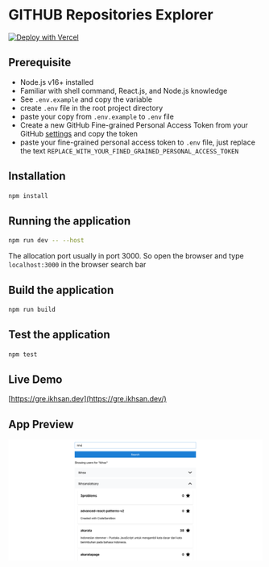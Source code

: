 # GITHUB Repositories Explorer

[![Deploy with Vercel](https://vercel.com/button)](https://vercel.com/new/clone?repository-url=https%3A%2F%2Fgithub.com%2Fikhsanalatsary%2Fgithub-repositories-explorer&env=VITE_GH_SECRET)

## Prerequisite
- Node.js v16+ installed
- Familiar with shell command, React.js, and Node.js knowledge
- See `.env.example` and copy the variable
- create `.env` file in the root project directory
- paste your copy from `.env.example` to `.env` file
- Create a new GitHub Fine-grained Personal Access Token from your GitHub [settings](https://github.com/settings/tokens?type=beta) and copy the token
- paste your fine-grained personal access token to `.env` file, just replace the text `REPLACE_WITH_YOUR_FINED_GRAINED_PERSONAL_ACCESS_TOKEN`

## Installation
```bash
npm install
```

## Running the application
```bash
npm run dev -- --host
```

The allocation port usually in port 3000. So open the browser and type `localhost:3000` in the browser search bar

## Build the application
```bash
npm run build
```

## Test the application
```bash
npm test
```

## Live Demo
[https://gre.ikhsan.dev](https://gre.ikhsan.dev/)

## App Preview
![ikhsanalatsary_github_repositories_explorer](https://raw.githubusercontent.com/ikhsanalatsary/github-repositories-explorer/main/Vite-React-TS.png)
